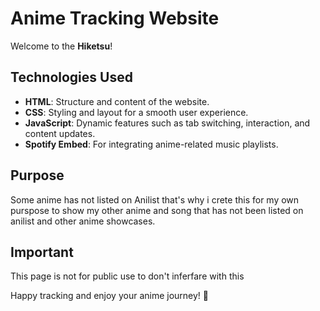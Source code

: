 # Anime Tracking Website

Welcome to the **Hiketsu**! 

## Technologies Used
- **HTML**: Structure and content of the website.
- **CSS**: Styling and layout for a smooth user experience.
- **JavaScript**: Dynamic features such as tab switching, interaction, and content updates.
- **Spotify Embed**: For integrating anime-related music playlists.

## Purpose
Some anime has not listed on Anilist that's why i crete this for my own purspose to show my other anime and song that has not been listed on anilist and other anime showcases.

## Important
This page is not for public use to don't inferfare with this

Happy tracking and enjoy your anime journey! 🌟
